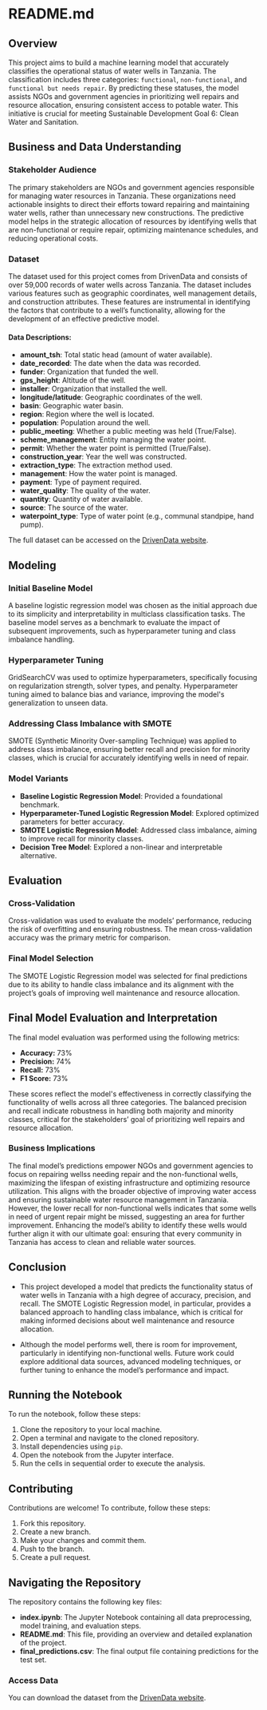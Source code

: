 # README.md

## Overview

This project aims to build a machine learning model that accurately classifies the operational status of water wells in Tanzania. The classification includes three categories: `functional`, `non-functional`, and `functional but needs repair`. By predicting these statuses, the model assists NGOs and government agencies in prioritizing well repairs and resource allocation, ensuring consistent access to potable water. This initiative is crucial for meeting Sustainable Development Goal 6: Clean Water and Sanitation.

## Business and Data Understanding

### Stakeholder Audience
The primary stakeholders are NGOs and government agencies responsible for managing water resources in Tanzania. These organizations need actionable insights to direct their efforts toward repairing and maintaining water wells, rather than unnecessary new constructions. The predictive model helps in the strategic allocation of resources by identifying wells that are non-functional or require repair, optimizing maintenance schedules, and reducing operational costs.

### Dataset

The dataset used for this project comes from DrivenData and consists of over 59,000 records of water wells across Tanzania. The dataset includes various features such as geographic coordinates, well management details, and construction attributes. These features are instrumental in identifying the factors that contribute to a well’s functionality, allowing for the development of an effective predictive model.

#### Data Descriptions:

- **amount_tsh**: Total static head (amount of water available).
- **date_recorded**: The date when the data was recorded.
- **funder**: Organization that funded the well.
- **gps_height**: Altitude of the well.
- **installer**: Organization that installed the well.
- **longitude/latitude**: Geographic coordinates of the well.
- **basin**: Geographic water basin.
- **region**: Region where the well is located.
- **population**: Population around the well.
- **public_meeting**: Whether a public meeting was held (True/False).
- **scheme_management**: Entity managing the water point.
- **permit**: Whether the water point is permitted (True/False).
- **construction_year**: Year the well was constructed.
- **extraction_type**: The extraction method used.
- **management**: How the water point is managed.
- **payment**: Type of payment required.
- **water_quality**: The quality of the water.
- **quantity**: Quantity of water available.
- **source**: The source of the water.
- **waterpoint_type**: Type of water point (e.g., communal standpipe, hand pump).

The full dataset can be accessed on the [DrivenData website](https://www.drivendata.org/competitions/7/pump-it-up-data-mining-the-water-table/data/).

## Modeling

### Initial Baseline Model
A baseline logistic regression model was chosen as the initial approach due to its simplicity and interpretability in multiclass classification tasks. The baseline model serves as a benchmark to evaluate the impact of subsequent improvements, such as hyperparameter tuning and class imbalance handling.

### Hyperparameter Tuning
GridSearchCV was used to optimize hyperparameters, specifically focusing on regularization strength, solver types, and penalty. Hyperparameter tuning aimed to balance bias and variance, improving the model's generalization to unseen data.

### Addressing Class Imbalance with SMOTE
SMOTE (Synthetic Minority Over-sampling Technique) was applied to address class imbalance, ensuring better recall and precision for minority classes, which is crucial for accurately identifying wells in need of repair.

### Model Variants
- **Baseline Logistic Regression Model**: Provided a foundational benchmark.
- **Hyperparameter-Tuned Logistic Regression Model**: Explored optimized parameters for better accuracy.
- **SMOTE Logistic Regression Model**: Addressed class imbalance, aiming to improve recall for minority classes.
- **Decision Tree Model**: Explored a non-linear and interpretable alternative.

## Evaluation

### Cross-Validation
Cross-validation was used to evaluate the models’ performance, reducing the risk of overfitting and ensuring robustness. The mean cross-validation accuracy was the primary metric for comparison.

### Final Model Selection
The SMOTE Logistic Regression model was selected for final predictions due to its ability to handle class imbalance and its alignment with the project’s goals of improving well maintenance and resource allocation.

## Final Model Evaluation and Interpretation

The final model evaluation was performed using the following metrics:

- **Accuracy:** 73%
- **Precision:** 74%
- **Recall:** 73%
- **F1 Score:** 73%

These scores reflect the model's effectiveness in correctly classifying the functionality of wells across all three categories. The balanced precision and recall indicate robustness in handling both majority and minority classes, critical for the stakeholders’ goal of prioritizing well repairs and resource allocation.

### Business Implications
The final model’s predictions empower NGOs and government agencies to focus on repairing wellss needing repair and the non-functional wells, maximizing the lifespan of existing infrastructure and optimizing resource utilization. This aligns with the broader objective of improving water access and ensuring sustainable water resource management in Tanzania. However, the lower recall for non-functional wells indicates that some wells in need of urgent repair might be missed, suggesting an area for further improvement. Enhancing the model’s ability to identify these wells would further align it with our ultimate goal: ensuring that every community in Tanzania has access to clean and reliable water sources.

## Conclusion

- This project developed a model that predicts the functionality status of water wells in Tanzania with a high degree of accuracy, precision, and recall. The SMOTE Logistic Regression model, in particular, provides a balanced approach to handling class imbalance, which is critical for making informed decisions about well maintenance and resource allocation. 

- Although the model performs well, there is room for improvement, particularly in identifying non-functional wells. Future work could explore additional data sources, advanced modeling techniques, or further tuning to enhance the model’s performance and impact.

## Running the Notebook

To run the notebook, follow these steps:

1. Clone the repository to your local machine.
2. Open a terminal and navigate to the cloned repository.
3. Install dependencies using `pip`.
4. Open the notebook from the Jupyter interface.
5. Run the cells in sequential order to execute the analysis.

## Contributing

Contributions are welcome! To contribute, follow these steps:

1. Fork this repository.
2. Create a new branch.
3. Make your changes and commit them.
4. Push to the branch.
5. Create a pull request.

## Navigating the Repository

The repository contains the following key files:

- **index.ipynb**: The Jupyter Notebook containing all data preprocessing, model training, and evaluation steps.
- **README.md**: This file, providing an overview and detailed explanation of the project.
- **final_predictions.csv**: The final output file containing predictions for the test set.

### Access Data

 You can download the dataset from the [DrivenData website](https://www.drivendata.org/competitions/7/pump-it-up-data-mining-the-water-table/data/).
